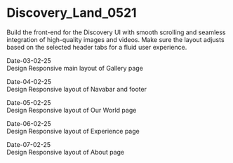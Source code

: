 # Discovery_Land_0521
Build the front-end for the Discovery UI with smooth scrolling and seamless integration of high-quality images and videos. Make sure the layout adjusts based on the selected header tabs for a fluid user experience.    

Date-03-02-25   
Design Responsive main layout of Gallery page

Date-04-02-25  
Design Responsive layout of Navabar and footer

Date-05-02-25    
Design Responsive layout of Our World page

Date-06-02-25    
Design Responsive layout of Experience page

Date-07-02-25    
Design Responsive layout of About page
